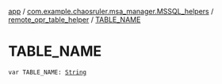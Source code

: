 [app](../../index.md) / [com.example.chaosruler.msa_manager.MSSQL_helpers](../index.md) / [remote_opr_table_helper](index.md) / [TABLE_NAME](.)

# TABLE_NAME

`var TABLE_NAME: `[`String`](https://kotlinlang.org/api/latest/jvm/stdlib/kotlin/-string/index.html)